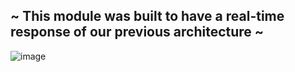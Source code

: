 ## ~ This module was built to have a real-time response of our previous architecture ~

![image](https://user-images.githubusercontent.com/60454486/186453110-2aa9de85-c5ff-4618-9075-9b62417600c9.png)
